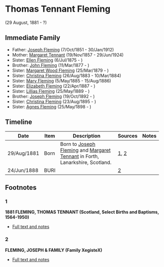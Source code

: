 ﻿---
layout: person
subject_key: i79327488
permalink: /people/i79327488
---

# Thomas Tennant Fleming
(29 August, 1881 - ?)

## Immediate Family

* Father: [Joseph Fleming](./@57117702@-joseph-fleming-b1851-10-7-d1912-1-30.md) (7/Oct/1851 - 30/Jan/1912)
* Mother: [Margaret Tennant](./@14002910@-margaret-tennant-b1857-11-19-d1924-6-29.md) (19/Nov/1857 - 29/Jun/1924)
* Sister: [Ellen Fleming](./@69831456@-ellen-fleming-b1875-7-6-d.md) (6/Jul/1875 - )
* Brother: [John Fleming](./@49475976@-john-fleming-b1877-3-11-d.md) (11/Mar/1877 - )
* Sister: [Margaret Wood Fleming](./@90221940@-margaret-wood-fleming-b1879-3-25-d.md) (25/Mar/1879 - )
* Sister: [Christina Fleming](./@85123390@-christina-fleming-b1883-8-26-d1884-3-10.md) (26/Aug/1883 - 10/Mar/1884)
* Sister: [Mary Fleming](./@54628435@-mary-fleming-b1885-5-5-d1886-8-15.md) (5/May/1885 - 15/Aug/1886)
* Sister: [Elizabeth Fleming](./@79236484@-elizabeth-fleming-b1887-4-22-d.md) (22/Apr/1887 - )
* Sister: [Lillias Fleming](./@39306088@-lillias-fleming-b1889-5-25-d.md) (25/May/1889 - )
* Brother: [Joseph Fleming](./@89747088@-joseph-fleming-b1892-10-19-d.md) (19/Oct/1892 - )
* Sister: [Christina Fleming](./@89446044@-christina-fleming-b1895-8-23-d.md) (23/Aug/1895 - )
* Sister: [Agnes Fleming](./@29204156@-agnes-fleming-b1898-5-25-d.md) (25/May/1898 - )

## Timeline

Date | Item | Description | Sources | Notes
---|---|---|---|---
29/Aug/1881 | Born | Born to [Joseph Fleming](./@57117702@-joseph-fleming-b1851-10-7-d1912-1-30.md) and [Margaret Tennant](./@14002910@-margaret-tennant-b1857-11-19-d1924-6-29.md) in Forth, Lanarkshire, Scotland. | [1](#1), [2](#2) | 
24/Jun/1888 | BURI |  | [2](#2) | 

## Footnotes

### 1

**1881 FLEMING, THOMAS TENNANT (Scotland, Select Births and Baptisms, 1564-1950)**

* [Full text and notes](../sources/@39394474@-1881-fleming,-thomas-tennant-scotland,-select-births-and-baptisms,-1564-1950-.md)

### 2

**FLEMING, JOSEPH & FAMILY (Family XegisteX)**

* [Full text and notes](../sources/@70335625@-fleming,-joseph-&-family-family-register-.md)

